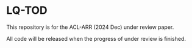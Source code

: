 # LQ-TOD

This repository is for the ACL-ARR (2024 Dec) under review paper.

All code will be released when the progress of under review is finished.
